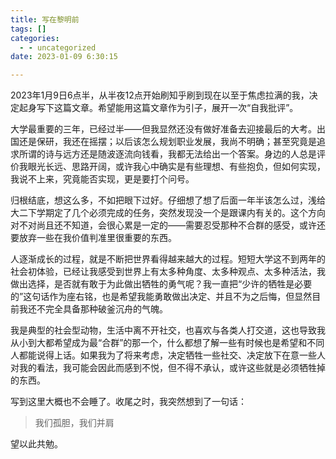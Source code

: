 ```yaml
---
title: 写在黎明前
tags: []
categories:
  - - uncategorized
date: 2023-01-09 6:30:15

---
```


2023年1月9日6点半，从半夜12点开始刷知乎刷到现在以至于焦虑拉满的我，决定起身写下这篇文章。希望能用这篇文章作为引子，展开一次“自我批评”。

大学最重要的三年，已经过半——但我显然还没有做好准备去迎接最后的大考。出国还是保研，我还在摇摆；以后该怎么规划职业发展，我尚不明确；甚至究竟是追求所谓的诗与远方还是随波逐流向钱看，我都无法给出一个答案。身边的人总是评价我眼光长远、思路开阔，或许我心中确实是有些理想、有些抱负，但如何实现，我说不上来，究竟能否实现，更是要打个问号。

归根结底，想这么多，不如把眼下过好。仔细想了想了后面一年半该怎么过，浅给大二下学期定了几个必须完成的任务，突然发现没一个是跟课内有关的。这个方向对不对尚且还不知道，会很心累是一定的——需要忍受那种不合群的感受，或许还要放弃一些在我价值判准里很重要的东西。

人逐渐成长的过程，就是不断把世界看得越来越大的过程。短短大学这不到两年的社会初体验，已经让我感受到世界上有太多种角度、太多种观点、太多种活法，我做出选择，是否就有敢于为此做出牺牲的勇气呢？我一直把“少许的牺牲是必要的”这句话作为座右铭，也是希望我能勇敢做出决定、并且不为之后悔，但显然目前我还不完全具备那种破釜沉舟的气魄。

我是典型的社会型动物，生活中离不开社交，也喜欢与各类人打交道，这也导致我从小到大都希望成为最“合群”的那一个，什么都想了解一些有时候也是希望和不同人都能说得上话。如果我为了将来考虑，决定牺牲一些社交、决定放下在意一些人对我的看法，我可能会因此而感到不悦，但不得不承认，或许这些就是必须牺牲掉的东西。

写到这里大概也不会睡了。收尾之时，我突然想到了一句话：

> 我们孤胆，我们并肩

望以此共勉。
